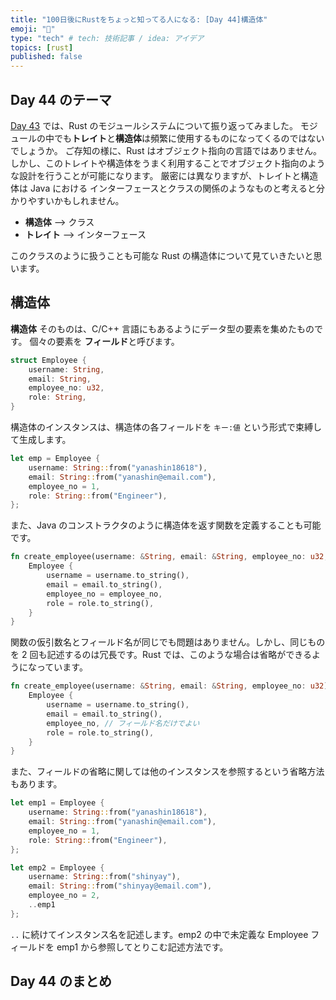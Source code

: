 ```yaml
---
title: "100日後にRustをちょっと知ってる人になる: [Day 44]構造体"
emoji: "🦀"
type: "tech" # tech: 技術記事 / idea: アイデア
topics: [rust]
published: false
---
```

## Day 44 のテーマ

[Day 43](https://zenn.dev/shinyay/articles/hello-rust-day043) では、Rust のモジュールシステムについて振り返ってみました。
モジュールの中でも**トレイト**と**構造体**は頻繁に使用するものになってくるのではないでしょうか。
ご存知の様に、Rust はオブジェクト指向の言語ではありません。しかし、このトレイトや構造体をうまく利用することでオブジェクト指向のような設計を行うことが可能になります。
厳密には異なりますが、トレイトと構造体は Java における インターフェースとクラスの関係のようなものと考えると分かりやすいかもしれません。

- **構造体** --> クラス
- **トレイト** --> インターフェース

このクラスのように扱うことも可能な Rust の構造体について見ていきたいと思います。

## 構造体

**構造体** そのものは、C/C++ 言語にもあるようにデータ型の要素を集めたものです。
個々の要素を **フィールド**と呼びます。

```rust
struct Employee {
    username: String,
    email: String,
    employee_no: u32,
    role: String,
}
```

構造体のインスタンスは、構造体の各フィールドを `キー:値` という形式で束縛して生成します。

```rust
let emp = Employee {
    username: String::from("yanashin18618"),
    email: String::from("yanashin@email.com"),
    employee_no = 1,
    role: String::from("Engineer"),
};
```

また、Java のコンストラクタのように構造体を返す関数を定義することも可能です。

```rust
fn create_employee(username: &String, email: &String, employee_no: u32, role: &String) -> Employee {
    Employee {
        username = username.to_string(),
        email = email.to_string(),
        employee_no = employee_no,
        role = role.to_string(),
    }
}
```

関数の仮引数名とフィールド名が同じでも問題はありません。しかし、同じものを 2 回も記述するのは冗長です。Rust では、このような場合は省略ができるようになっています。

```rust
fn create_employee(username: &String, email: &String, employee_no: u32) -> Employee {
    Employee {
        username = username.to_string(),
        email = email.to_string(),
        employee_no, // フィールド名だけでよい
        role = role.to_string(),
    }
}
```

また、フィールドの省略に関しては他のインスタンスを参照するという省略方法もあります。

```rust
let emp1 = Employee {
    username: String::from("yanashin18618"),
    email: String::from("yanashin@email.com"),
    employee_no = 1,
    role: String::from("Engineer"),
};

let emp2 = Employee {
    username: String::from("shinyay"),
    email: String::from("shinyay@email.com"),
    employee_no = 2,
    ..emp1
};
```

`..` に続けてインスタンス名を記述します。emp2 の中で未定義な Employee フィールドを emp1 から参照してとりこむ記述方法です。

## Day 44 のまとめ
